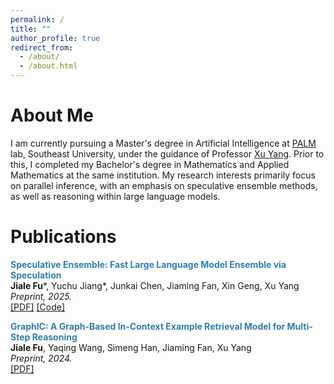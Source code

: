 ```yaml
---
permalink: /
title: ""
author_profile: true
redirect_from: 
  - /about/
  - /about.html
---
```


# About Me
I am currently pursuing a Master's degree in Artificial Intelligence at [PALM](https://palm.seu.edu.cn/home.html) lab, Southeast University, under the guidance of Professor [Xu Yang](https://yangxuntu.github.io/). Prior to this, I completed my Bachelor's degree in Mathematics and Applied Mathematics at the same institution. My research interests primarily focus on parallel inference, with an emphasis on speculative ensemble methods, as well as reasoning within large language models.

# Publications
<span style="color: #337EA9;">**Speculative Ensemble: Fast Large Language Model Ensemble via Speculation**</span><br>
**Jiale Fu***, Yuchu Jiang*, Junkai Chen, Jiaming Fan, Xin Geng, Xu Yang<br>
*Preprint, 2025.*<br>
[[PDF]](https://arxiv.org/pdf/2502.01662) [[Code]](https://github.com/Kamichanw/Speculative-Ensemble/)

<span style="color: #337EA9;">**GraphIC: A Graph-Based In-Context Example Retrieval Model for Multi-Step Reasoning**</span><br>
**Jiale Fu**, Yaqing Wang, Simeng Han, Jiaming Fan, Xu Yang<br>
*Preprint, 2024.*<br>
[[PDF]](https://arxiv.org/pdf/2410.02203)